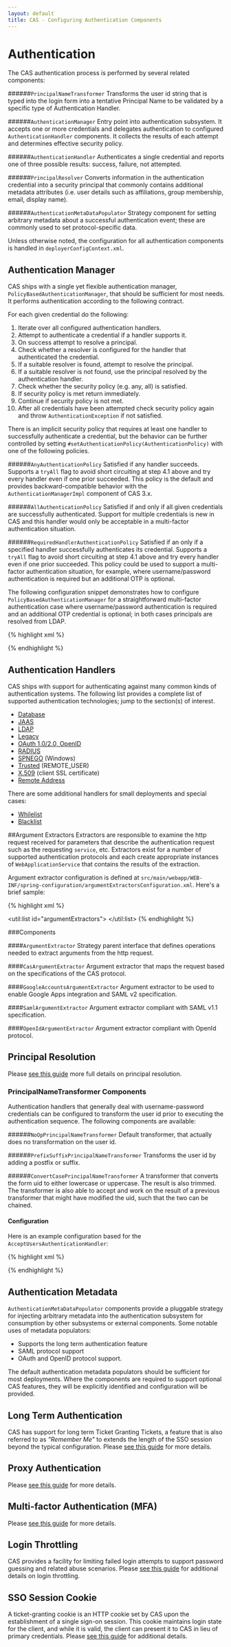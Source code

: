 ```yaml
---
layout: default
title: CAS - Configuring Authentication Components
---
```


# Authentication
The CAS authentication process is performed by several related components:

######`PrincipalNameTransformer`
Transforms the user id string that is typed into the login form into a tentative Principal Name to be
validated by a specific type of Authentication Handler.

######`AuthenticationManager`
Entry point into authentication subsystem. It accepts one or more credentials and delegates authentication to
configured `AuthenticationHandler` components. It collects the results of each attempt and determines effective
security policy.

######`AuthenticationHandler`
Authenticates a single credential and reports one of three possible results: success, failure, not attempted.

######`PrincipalResolver`
Converts information in the authentication credential into a security principal that commonly contains additional
metadata attributes (i.e. user details such as affiliations, group membership, email, display name).

######`AuthenticationMetaDataPopulator`
Strategy component for setting arbitrary metadata about a successful authentication event; these are commonly used
to set protocol-specific data.

Unless otherwise noted, the configuration for all authentication components is handled in `deployerConfigContext.xml`.

## Authentication Manager
CAS ships with a single yet flexible authentication manager, `PolicyBasedAuthenticationManager`, that should be
sufficient for most needs. It performs authentication according to the following contract.

For each given credential do the following:

1. Iterate over all configured authentication handlers.
2. Attempt to authenticate a credential if a handler supports it.
3. On success attempt to resolve a principal.
  1. Check whether a resolver is configured for the handler that authenticated the credential.
  2. If a suitable resolver is found, attempt to resolve the principal.
  3. If a suitable resolver is not found, use the principal resolved by the authentication handler.
4. Check whether the security policy (e.g. any, all) is satisfied.
  1. If security policy is met return immediately.
  2. Continue if security policy is not met.
5. After all credentials have been attempted check security policy again and throw `AuthenticationException`
if not satisfied.

There is an implicit security policy that requires at least one handler to successfully authenticate a credential,
but the behavior can be further controlled by setting `#setAuthenticationPolicy(AuthenticationPolicy)`
with one of the following policies.


######`AnyAuthenticationPolicy`
Satisfied if any handler succeeds. Supports a `tryAll` flag to avoid short circuiting at step 4.1 above and try every
handler even if one prior succeeded. This policy is the default and provides backward-compatible behavior with the
`AuthenticationManagerImpl` component of CAS 3.x.


######`AllAuthenticationPolicy`
Satisfied if and only if all given credentials are successfully authenticated. Support for multiple credentials is
new in CAS and this handler would only be acceptable in a multi-factor authentication situation.


######`RequiredHandlerAuthenticationPolicy`
Satisfied if an only if a specified handler successfully authenticates its credential. Supports a `tryAll` flag to
avoid short circuiting at step 4.1 above and try every handler even if one prior succeeded. This policy could be
used to support a multi-factor authentication situation, for example, where username/password authentication is
required but an additional OTP is optional.

The following configuration snippet demonstrates how to configure `PolicyBasedAuthenticationManager` for a
straightforward multi-factor authentication case where username/password authentication is required and an additional OTP credential is optional; in both cases principals are resolved from LDAP.

{% highlight xml %}
<bean id="passwordHandler"
      class="org.jasig.cas.authentication.LdapAuthenticationHandler">
      <!-- Details elided for simplicity -->
</bean>

<bean id="oneTimePasswordHandler"
      class="com.example.cas.authentication.CustomOTPAuthenticationHandler"
      p:name="oneTimePasswordHandler" />

<bean id="authenticationPolicy"
      class="org.jasig.cas.authentication.RequiredHandlerAuthenticationPolicyFactory"
      c:requiredHandlerName="passwordHandler"
      p:tryAll="true" />

<bean id="ldapPrincipalResolver"
      class="org.jasig.cas.authentication.principal.CredentialsToLdapAttributePrincipalResolver">
      <!-- Details elided for simplicity -->
</bean>

<bean id="authenticationManager"
      class="org.jasig.cas.authentication.PolicyBasedAuthenticationManager"
      p:authenticationPolicy-ref="authenticationPolicy">
  <constructor-arg>
    <map>
      <entry key-ref="passwordHandler" value-ref="ldapPrincipalResolver"/>
      <entry key-ref="oneTimePasswordHandler" value-ref="ldapPrincipalResolver" />
    </map>
  </constructor-arg>
  <property name="authenticationMetaDataPopulators">
    <list>
      <bean class="org.jasig.cas.authentication.SuccessfulHandlerMetaDataPopulator" />
    </list>
  </property>
</bean>
{% endhighlight %}

## Authentication Handlers
CAS ships with support for authenticating against many common kinds of authentication systems.
The following list provides a complete list of supported authentication technologies; jump to the section(s) of
interest.

* [Database](Database-Authentication.html)
* [JAAS](JAAS-Authentication.html)
* [LDAP](LDAP-Authentication.html)
* [Legacy](Legacy-Authentication.html)
* [OAuth 1.0/2.0, OpenID](OAuth-OpenId-Authentication.html)
* [RADIUS](RADIUS-Authentication.html)
* [SPNEGO](SPNEGO-Authentication.html) (Windows)
* [Trusted](Trusted-Authentication.html) (REMOTE_USER)
* [X.509](X509-Authentication.html) (client SSL certificate)
* [Remote Address](Remote-Address-Authentication.html)


There are some additional handlers for small deployments and special cases:

* [Whilelist](Whitelist-Authentication.html)
* [Blacklist](Blacklist-Authentication.html)


##Argument Extractors
Extractors are responsible to examine the http request received for parameters that describe the authentication request such as the requesting `service`, etc. Extractors exist for a number of supported authentication protocols and each create appropriate instances of `WebApplicationService` that contains the results of the extraction. 

Argument extractor configuration is defined at `src/main/webapp/WEB-INF/spring-configuration/argumentExtractorsConfiguration.xml`. Here's a brief sample:

{% highlight xml %}
<bean id="casArgumentExtractor"	class="org.jasig.cas.web.support.CasArgumentExtractor" />

<util:list id="argumentExtractors">
    <ref bean="casArgumentExtractor" />
</util:list>
{% endhighlight %}


###Components

####`ArgumentExtractor`
Strategy parent interface that defines operations needed to extract arguments from the http request.


####`CasArgumentExtractor`
Argument extractor that maps the request based on the specifications of the CAS protocol.


####`GoogleAccountsArgumentExtractor`
Argument extractor to be used to enable Google Apps integration and SAML v2 specification.


####`SamlArgumentExtractor`
Argument extractor compliant with SAML v1.1 specification.


####`OpenIdArgumentExtractor`
Argument extractor compliant with OpenId protocol.


## Principal Resolution
Please [see this guide](Configuring-Principal-Resolution.html) more full details on principal resolution.

### PrincipalNameTransformer Components
Authentication handlers that generally deal with username-password credentials
can be configured to transform the user id prior to executing the authentication sequence. The following components are available:

######`NoOpPrincipalNameTransformer`
Default transformer, that actually does no transformation on the user id.

######`PrefixSuffixPrincipalNameTransformer`
Transforms the user id by adding a postfix or suffix.

######`ConvertCasePrincipalNameTransformer`
A transformer that converts the form uid to either lowercase or uppercase. The result is also trimmed. The transformer is also able
to accept and work on the result of a previous transformer that might have modified the uid, such that the two can be chained.

#### Configuration
Here is an example configuration based for the `AcceptUsersAuthenticationHandler`:

{% highlight xml %}
<bean id="primaryAuthenticationHandler"
    class="org.jasig.cas.authentication.AcceptUsersAuthenticationHandler"
    p:principalNameTransformer-ref="convertCasePrincipalNameTransformer">
    <property name="users">
        <map>
            <entry key="casuser" value="Mellon"/>
        </map>
    </property>
</bean>

<bean id="convertCasePrincipalNameTransformer" class="org.jasig.cas.authentication.handler.ConvertCasePrincipalNameTransformer"
p:toUpperCase="true" />

{% endhighlight %}

## Authentication Metadata
`AuthenticationMetaDataPopulator` components provide a pluggable strategy for injecting arbitrary metadata into the
authentication subsystem for consumption by other subsystems or external components. Some notable uses of metadata
populators:

* Supports the long term authentication feature
* SAML protocol support
* OAuth and OpenID protocol support.

The default authentication metadata populators should be sufficient for most deployments. Where the components are
required to support optional CAS features, they will be explicitly identified and configuration will be provided.

## Long Term Authentication
CAS has support for long term Ticket Granting Tickets, a feature that is also referred to as _"Remember Me"_
to extends the length of the SSO session beyond the typical configuration.
Please [see this guide](Configuring-LongTerm-Authentication.html) for more details.

## Proxy Authentication
Please [see this guide](Configuring-Proxy-Authentication.html) for more details.

## Multi-factor Authentication (MFA)
Please [see this guide](Configuring-Multifactor-Authentication.html) for more details.

## Login Throttling
CAS provides a facility for limiting failed login attempts to support password guessing and related abuse scenarios.
Please [see this guide](Configuring-Authentication-Throttling.html) for additional details on login throttling.

## SSO Session Cookie
A ticket-granting cookie is an HTTP cookie set by CAS upon the establishment of a single sign-on session. 
This cookie maintains login state for the client, and while it is valid, the client can present it to CAS in lieu of primary credentials.
Please [see this guide](Configuring-SSO-Session-Cookie.html) for additional details.

